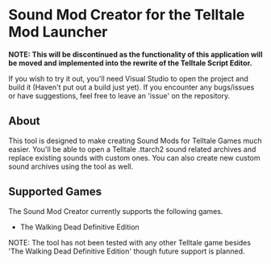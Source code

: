 # Sound Mod Creator for the Telltale Mod Launcher

**NOTE: This will be discontinued as the functionality of this application will be moved and implemented into the rewrite of the Telltale Script Editor.**

If you wish to try it out, you'll need Visual Studio to open the project and build it (Haven't put out a build just yet). If you encounter any bugs/issues or have suggestions, feel free to leave an 'issue' on the repository.

## About
This tool is designed to make creating Sound Mods for Telltale Games much easier. You'll be able to open a Telltale .ttarch2 sound related archives and replace existing sounds with custom ones. You can also create new custom sound archives using the tool as well.

## Supported Games
The Sound Mod Creator currently supports the following games.
- The Walking Dead Definitive Edition

NOTE: The tool has not been tested with any other Telltale game besides 'The Walking Dead Definitive Edition' though future support is planned.
